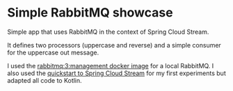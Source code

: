 # Simple RabbitMQ showcase

Simple app that uses RabbitMQ in the context of Spring Cloud Stream.

It defines two processors (uppercase and reverse) and a simple consumer for the uppercase out message.

I used the [rabbitmq:3:management docker image](https://codeburst.io/get-started-with-rabbitmq-on-docker-4428d7f6e46b) for a local RabbitMQ.
I also used the [quickstart to Spring Cloud Stream](https://docs.spring.io/spring-cloud-stream/docs/3.2.1/reference/html/spring-cloud-stream.html#_quick_start) for my first experiments but adapted all code to Kotlin.
